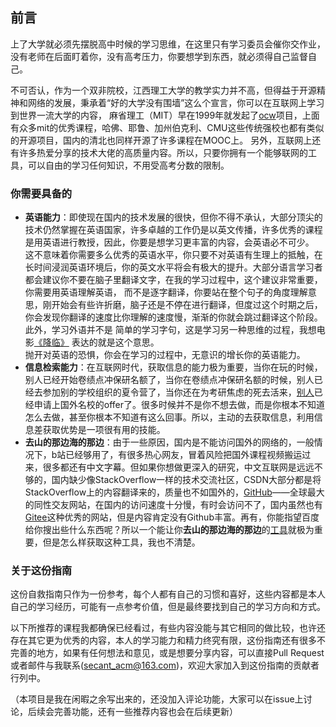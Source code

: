 ## 前言

上了大学就必须先摆脱高中时候的学习思维，在这里只有学习委员会催你交作业，没有老师在后面盯着你，没有高考压力，你要想学到东西，就必须得自己监督自己。

不可否认，作为一个双非院校，江西理工大学的教学实力并不高，但得益于开源精神和网络的发展，秉承着“好的大学没有围墙”这么个宣言，你可以在互联网上学习到世界一流大学的内容，
麻省理工（MIT）早在1999年就发起了[ocw](https://ocw.mit.edu/)项目，上面有众多mit的优秀课程，哈佛、耶鲁、加州伯克利、CMU这些传统强校也都有类似的开源项目，国内的清北也同样开源了许多课程在MOOC上。
另外，互联网上还有许多热爱分享的技术大佬的高质量内容。所以，只要你拥有一个能够联网的工具，可以自由的学习任何知识，不用受高考分数的限制。
### 你需要具备的
* **英语能力**：即使现在国内的技术发展的很快，但你不得不承认，大部分顶尖的技术仍然掌握在英语国家，许多卓越的工作仍是以英文传播，许多优秀的课程是用英语进行教授，因此，你要是想学习更丰富的内容，会英语必不可少。  
  这不意味着你需要多么优秀的英语水平，你只要不对英语有生理上的抵触，在长时间浸润英语环境后，你的英文水平将会有极大的提升。大部分语言学习者都会建议你不要在脑子里翻译文字，在我的学习过程中，这个建议非常重要，你需要用英语理解英语，
  而不是逐字翻译，你要站在整个句子的角度理解意思，刚开始会有些许折磨，脑子还是不停在进行翻译，但度过这个时期之后，你会发现你翻译的速度比你理解的速度慢，渐渐的你就会跳过翻译这个阶段。此外，学习外语并不是
简单的学习字句，这是学习另一种思维的过程，我想电影[《降临》](https://movie.douban.com/subject/21324900/) 表达的就是这个意思。  
抛开对英语的恐惧，你会在学习的过程中，无意识的增长你的英语能力。
* **信息检索能力**：在互联网时代，获取信息的能力极为重要，当你在玩的时候，别人已经开始卷绩点冲保研名额了，当你在卷绩点冲保研名额的时候，别人已经去参加别的学校组织的夏令营了，当你还在为考研焦虑的死去活来，[别人](https://www.bilibili.com/video/BV1Wg4y1T7Jg/?spm_id_from=333.337.search-card.all.click)已经申请上国外名校的offer了。很多时候并不是你不想去做，而是你根本不知道怎么去做，甚至你根本不知道有这么回事。所以，主动的去获取信息，利用信息差获取优势是一项很有用的技能。
* **去山的那边海的那边**：由于一些原因，国内是不能访问国外的网络的，一般情况下，b站已经够用了，有很多热心网友，冒着风险把国外课程视频搬运过来，很多都还有中文字幕。但如果你想做更深入的研究，中文互联网是远远不够的，国内缺少像StackOverflow一样的技术交流社区，CSDN大部分都是将StackOverflow上的内容翻译来的，质量也不如国外的，[GitHub](github.com)——全球最大的同性交友网站，在国内的访问速度十分慢，有时会访问不了，国内虽然也有[Gitee](https://gitee.com/)这种优秀的网站，但是内容肯定没有Github丰富。再有，你能指望百度给你搜出些什么东西呢？所以一个能让你**去山的那边海的那边**的[工具](secret/tool.md)就极为重要，但是怎么样获取这种工具，我也不清楚。
### 关于这份指南
这份自救指南只作为一份参考，每个人都有自己的习惯和喜好，这些内容都是本人自己的学习经历，可能有一点参考价值，但是最终要找到自己的学习方向和方式。

以下所推荐的课程我都确保已经看过，有些内容没能与其它相同的做比较，也许还存在其它更为优秀的内容，本人的学习能力和精力终究有限，这份指南还有很多不完善的地方，如果有任何想法和意见，或是想要分享内容，可以直接Pull Request或者邮件与我联系(secant_acm@163.com)，欢迎大家加入到这份指南的贡献者行列中。

（本项目是我在闲暇之余写出来的，还没加入评论功能，大家可以在issue上讨论，后续会完善功能，还有一些推荐内容也会在后续更新）
